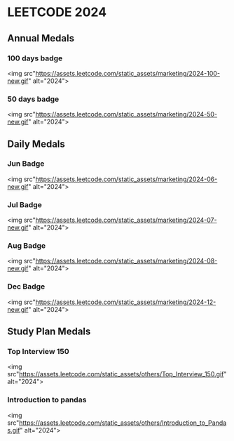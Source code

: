 # LEETCODE 2024

## Annual Medals
### 100 days badge
<img src"https://assets.leetcode.com/static_assets/marketing/2024-100-new.gif" alt="2024">

### 50 days badge
<img src"https://assets.leetcode.com/static_assets/marketing/2024-50-new.gif" alt="2024">


## Daily Medals

### Jun Badge

<img src"https://assets.leetcode.com/static_assets/marketing/2024-06-new.gif" alt="2024">

### Jul Badge

<img src"https://assets.leetcode.com/static_assets/marketing/2024-07-new.gif" alt="2024">

### Aug Badge

<img src"https://assets.leetcode.com/static_assets/marketing/2024-08-new.gif" alt="2024">

### Dec Badge

<img src"https://assets.leetcode.com/static_assets/marketing/2024-12-new.gif" alt="2024">

## Study Plan Medals

### Top Interview 150

<img src"https://assets.leetcode.com/static_assets/others/Top_Interview_150.gif" alt="2024">

### Introduction to pandas

<img src"https://assets.leetcode.com/static_assets/others/Introduction_to_Pandas.gif" alt="2024">